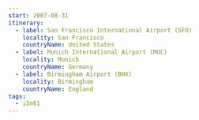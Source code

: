 ```yaml
---
start: 2007-08-31
itinerary:
  - label: San Francisco International Airport (SFO)
    locality: San Francisco
    countryName: United States
  - label: Munich International Airport (MUC)
    locality: Munich
    countryName: Germany
  - label: Birmingham Airport (BHX)
    locality: Birmingham
    countryName: England
tags:
  - i3n61
---
```

